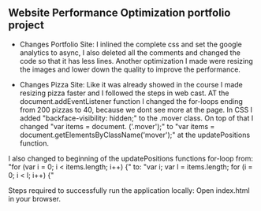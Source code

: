 ## Website Performance Optimization portfolio project

- Changes Portfolio Site:
I inlined the complete css and set the google analytics to async, I also deleted all the comments and changed the code so that it has less lines.
Another optimization I made were resizing the images and lower down the quality to improve the performance.

- Changes Pizza Site:
Like it was already showed in the course I made resizing pizza faster and I followed the steps in web cast.
AT the document.addEventListener function I changed the for-loops ending from 200 pizzas to 40, because we dont see more at the page. 
In CSS I added "backface-visibility: hidden;" to the .mover class. On top of that I changed "var items = document. ('.mover');" to 
"var items = document.getElementsByClassName('mover');" at the updatePositions function.

I also changed to beginning of the updatePositions functions for-loop from: "for (var i = 0; i < items.length; i++) {" 
to: "var i;
  var l = items.length;
  for (i = 0; i < l; i++) {"



Steps required to successfully run the application locally:
Open index.html in your browser. 
